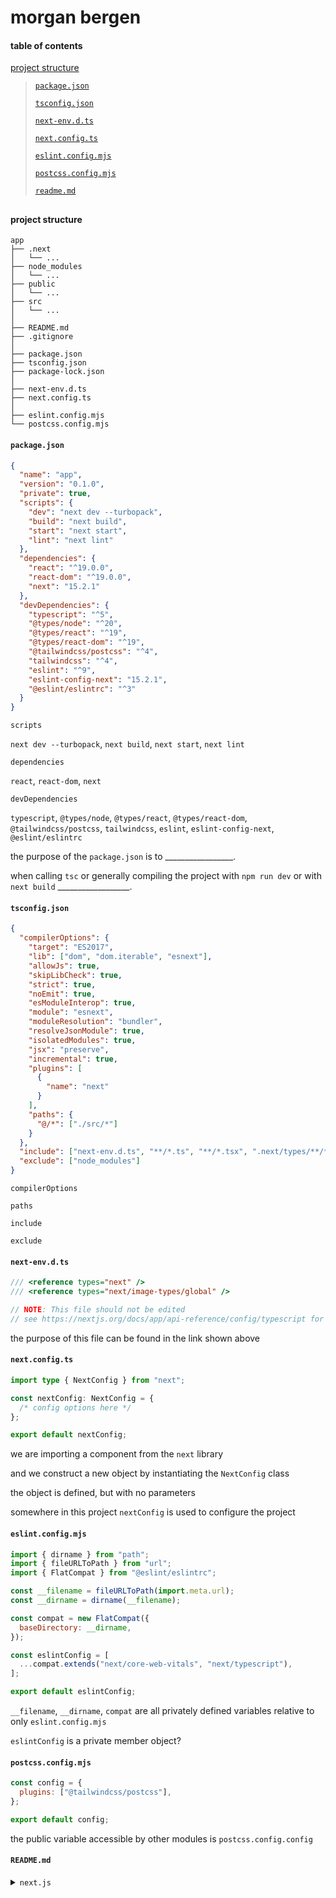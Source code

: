 #  morgan bergen

####  table of contents

[project structure](#project-structure)

> [`package.json`](#packagejson)
>
> [`tsconfig.json`](#tsconfigjson)
>
> [`next-env.d.ts`](#next-envdts)
> 
> [`next.config.ts`](#nextconfigts)
>
> [`eslint.config.mjs`](#eslintconfigmjs)
>
> [`postcss.config.mjs`](#postcssconfigmjs)
>
> [`readme.md`](#readmemd)



##  

####  project structure

```
app
├── .next
│   └── ...
├── node_modules
│   └── ...
├── public
│   └── ...
├── src
│   └── ...
│
├── README.md
├── .gitignore
│
├── package.json
├── tsconfig.json
├── package-lock.json
│
├── next-env.d.ts
├── next.config.ts
│
├── eslint.config.mjs
└── postcss.config.mjs
```

####  `package.json`

```JSON
{
  "name": "app",
  "version": "0.1.0",
  "private": true,
  "scripts": {
    "dev": "next dev --turbopack",
    "build": "next build",
    "start": "next start",
    "lint": "next lint"
  },
  "dependencies": {
    "react": "^19.0.0",
    "react-dom": "^19.0.0",
    "next": "15.2.1"
  },
  "devDependencies": {
    "typescript": "^5",
    "@types/node": "^20",
    "@types/react": "^19",
    "@types/react-dom": "^19",
    "@tailwindcss/postcss": "^4",
    "tailwindcss": "^4",
    "eslint": "^9",
    "eslint-config-next": "15.2.1",
    "@eslint/eslintrc": "^3"
  }
}
```

`scripts`

`next dev --turbopack`, `next build`, `next start`, `next lint`

`dependencies`

`react`, `react-dom`, `next`

`devDependencies` 

`typescript`, `@types/node`, `@types/react`, `@types/react-dom`, `@tailwindcss/postcss`, `tailwindcss`, `eslint`, `eslint-config-next`, `@eslint/eslintrc`

the purpose of the `package.json` is to _________________. 

when calling `tsc` or generally compiling the project with `npm run dev` or with `next build` __________________.

####  `tsconfig.json`

```JSON
{
  "compilerOptions": {
    "target": "ES2017",
    "lib": ["dom", "dom.iterable", "esnext"],
    "allowJs": true,
    "skipLibCheck": true,
    "strict": true,
    "noEmit": true,
    "esModuleInterop": true,
    "module": "esnext",
    "moduleResolution": "bundler",
    "resolveJsonModule": true,
    "isolatedModules": true,
    "jsx": "preserve",
    "incremental": true,
    "plugins": [
      {
        "name": "next"
      }
    ],
    "paths": {
      "@/*": ["./src/*"]
    }
  },
  "include": ["next-env.d.ts", "**/*.ts", "**/*.tsx", ".next/types/**/*.ts"],
  "exclude": ["node_modules"]
}
```

`compilerOptions`

`paths`

`include`

`exclude`



####  `next-env.d.ts`

```ts
/// <reference types="next" />
/// <reference types="next/image-types/global" />

// NOTE: This file should not be edited
// see https://nextjs.org/docs/app/api-reference/config/typescript for more information.
```

the purpose of this file can be found in the link shown above

####  `next.config.ts`

```ts
import type { NextConfig } from "next";

const nextConfig: NextConfig = {
  /* config options here */
};

export default nextConfig;
```

we are importing a component from the `next` library

and we construct a new object by instantiating the `NextConfig` class

the object is defined, but with no parameters

somewhere in this project `nextConfig` is used to configure the project
























####  `eslint.config.mjs`

```mjs
import { dirname } from "path";
import { fileURLToPath } from "url";
import { FlatCompat } from "@eslint/eslintrc";

const __filename = fileURLToPath(import.meta.url);
const __dirname = dirname(__filename);

const compat = new FlatCompat({
  baseDirectory: __dirname,
});

const eslintConfig = [
  ...compat.extends("next/core-web-vitals", "next/typescript"),
];

export default eslintConfig;
```

`__filename`, `__dirname`, `compat` are all privately defined variables relative to only `eslint.config.mjs`

`eslintConfig` is a private member object?

####  `postcss.config.mjs`

```mjs
const config = {
  plugins: ["@tailwindcss/postcss"],
};

export default config;
```

the public variable accessible by other modules is `postcss.config.config`


####  `README.md`

<details><summary><code>next.js</code></summary>

this is a [next.js](https://nextjs.org) project bootstrapped with [`create-next-app`](https://nextjs.org/docs/app/api-reference/cli/create-next-app).

**getting started**

first, run the development server:

```bash
npm run dev
# or
yarn dev
# or
pnpm dev
# or
bun dev
```

open [http://localhost:3000](http://localhost:3000) with your browser to see the result.

you can start editing the page by modifying `app/page.tsx`. the page auto-updates as you edit the file.

this project uses [`next/font`](https://nextjs.org/docs/app/building-your-application/optimizing/fonts) to automatically optimize and load [geist](https://vercel.com/font), a new font family for vercel.

**learn more**

to learn more about next.js, take a look at the following resources:

- [next.js documentation](https://nextjs.org/docs) - learn about next.js features and api.
- [learn next.js](https://nextjs.org/learn) - an interactive next.js tutorial.

you can check out [the next.js github repository](https://github.com/vercel/next.js) - your feedback and contributions are welcome!

**deploy on vercel**

the easiest way to deploy your next.js app is to use the [vercel platform](https://vercel.com/new?utm_medium=default-template&filter=next.js&utm_source=create-next-app&utm_campaign=create-next-app-readme) from the creators of next.js.

check out our [next.js deployment documentation](https://nextjs.org/docs/app/building-your-application/deploying) for more details.

</details>